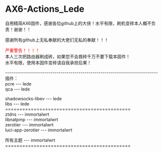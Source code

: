 # AX6-Actions_Lede
自用精简AX6固件，感谢各位github上的大侠！水平有限，刷机变砖本人概不负责！谢谢！！

感谢所有github上无私奉献的大佬们无私的奉献！！！<br>

<font color=red>严重警告！！！！</font><br>
本人三次把路由器刷成砖，如果您不会救砖千万不要下载本固件！<br>
水平有限，使用本固件变砖请自我承担后果！<br>

-----------------------------------------------------------------------------<br>
插件： <br>
pcre --- lede <br>
qca --- lede <br>

shadowsocks-libev --- lede <br>
libs --- lede <br>
============================================<br>
ztdns --- immortalwrt <br>
libnatpmp --- immortalwrt <br>
zerotier --- immortalwrt <br>
luci-app-zerotier --- immortalwrt <br>

所有主题 --- immortalwrt <br>
============================================<br>
